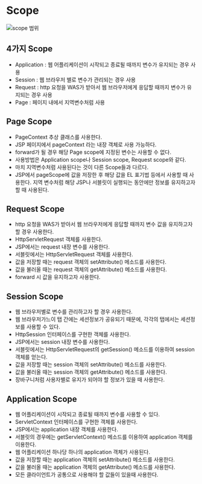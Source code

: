 # Scope

![scope 범위](https://cphinf.pstatic.net/mooc/20180129_297/1517205425406SvaC6_JPEG/2_5_1_scope_.jpg)

## 4가지 Scope
- Application : 웹 어플리케이션이 시작되고 종료될 때까지 변수가 유지되는 경우 사용
- Session : 웹 브라우저 별로 변수가 관리되는 경우 사용
- Request : http 요청을 WAS가 받아서 웹 브라우저에게 응답할 때까지 변수가 유지되는 경우 사용
- Page : 페이지 내에서 지역변수처럼 사용

## Page Scope
- PageContext 추상 클래스를 사용한다.
- JSP 페이지에서 pageContext 라는 내장 객체로 사용 가능하다.
- forward가 될 경우 해당 Page scope에 지정된 변수는 사용할 수 없다.
- 사용방법은 Application scope나 Session scope, Request scope와 같다.
- 마치 지역변수처럼 사용된다는 것이 다른 Scope들과 다르다.
- JSP에서 pageScope에 값을 저장한 후 해당 값을 EL 표기법 등에서 사용할 때 사용한다. 지역 변수처럼 해당 JSP나 서블릿이 실행되는 동안에만 정보를 유지하고자 할 때 사용된다.

## Request Scope
- http 요청을 WAS가 받아서 웹 브라우저에게 응답할 때까지 변수 값을 유지하고자 할 경우 사용한다.
- HttpServletRequest 객체를 사용한다.
- JSP에서는 request 내장 변수를 사용한다.
- 서블릿에서는 HttpServletRequest 객체를 사용한다.
- 값을 저장할 때는 request 객체의 setAttribute() 메소드를 사용한다.
- 값을 불러올 때는 request 객체의 getAttribute() 메소드를 사용한다.
- forward 시 값을 유지하고자 사용한다.

## Session Scope
- 웹 브라우저별로 변수를 관리하고자 할 경우 사용한다.
- 웹 브라우저가느이 탭 간에는 세션정보가 공유되기 때문에, 각각의 탭에서는 세션정보를 사용할 수 있다.
- HttpSession 인터페이스를 구현한 객체를 사용한다.
- JSP에서는 session 내장 변수를 사용한다.
- 서블릿에서는 HttpServletRequest의 getSession() 메소드를 이용하여 session 객체를 얻는다.
- 값을 저장할 때는 session 객체의 setAttribute() 메소드를 사용한다.
- 값을 불러올 때는 session 객체의 getAttribute() 메소드를 사용한다.
- 장바구니처럼 사용자별로 유지가 되어야 할 정보가 있을 때 사용한다.

## Application Scope
- 웹 어플리케이션이 시작되고 종료될 때까지 변수를 사용할 수 있다.
- ServletContext 인터페이스를 구현한 객체를 사용한다.
- JSP에서는 application 내장 객체를 사용한다.
- 서블릿의 경우에는 getServletContext() 메소드를 이용하여 application 객체를 이용한다.
- 웹 어플리케이션 하나당 하나의 application 객체가 사용된다.
- 값을 저장할 때는 application 객체의 setAttribute() 메소드를 사용한다.
- 값을 불러올 때는 application 객체의 getAttribute() 메소드를 사용한다.
- 모든 클라이언트가 공통으로 사용해야 할 값들이 있을때 사용한다.
